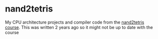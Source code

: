 # nand2tetris

My CPU architecture projects and compiler code from the [nand2tetris course](https://de.coursera.org/learn/build-a-computer). This was written 2 years ago so it might not be up to date with the course